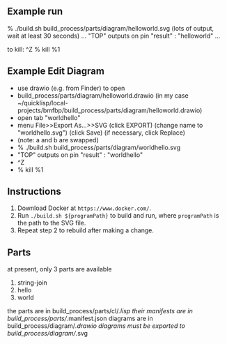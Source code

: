 ## Example run
% ./build.sh build_process/parts/diagram/helloworld.svg
(lots of output, wait at least 30 seconds)
...
"TOP" outputs on pin "result" : "helloworld"
...

to kill:
^Z
% kill %1

## Example Edit Diagram
- use drawio (e.g. from Finder) to open
- build_process/parts/diagram/helloworld.drawio (in my case ~/quicklisp/local-projects/bmfbp/build_process/parts/diagram/helloworld.drawio)
- open tab "worldhello" 
- menu File>>Export As...>>SVG (click EXPORT) (change name to "worldhello.svg") (click Save) (if necessary, click Replace)
-  (note: a and b are swapped)
- % ./build.sh build_process/parts/diagram/worldhello.svg
- "TOP" outputs on pin "result" : "worldhello"
- ^Z
- % kill %1


## Instructions

1. Download Docker at `https://www.docker.com/`.
2. Run `./build.sh ${programPath}` to build and run, where `programPath` is the
   path to the SVG file.
3. Repeat step 2 to rebuild after making a change.

## Parts
at present, only 3 parts are available
1. string-join
2. hello
3. world

the parts are in build_process/parts/cl/*.lisp
their manifests are in build_process/parts/*.manifest.json
diagrams are in build_process/diagram/*.drawio
diagrams must be exported to build_process/diagram/*.svg
